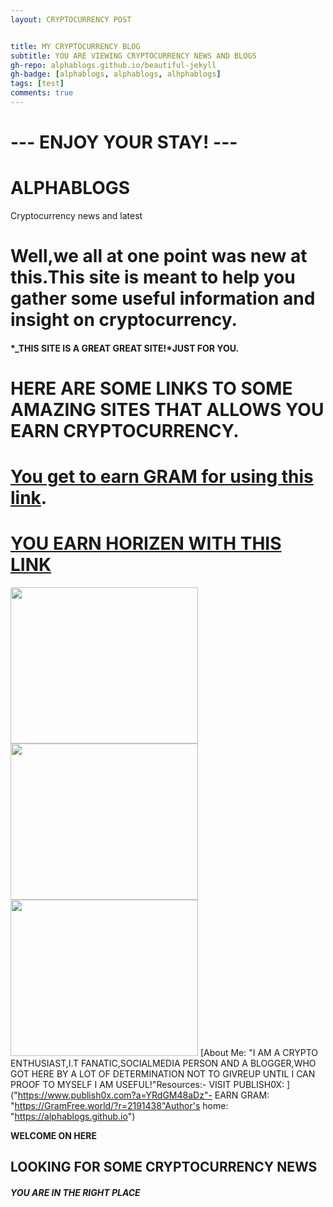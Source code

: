 ```yaml
---
layout: CRYPTOCURRENCY POST


title: MY CRYPTOCURRENCY BLOG
subtitle: YOU ARE VIEWING CRYPTOCURRENCY NEWS AND BLOGS
gh-repo: alphablogs.github.io/beautiful-jekyll
gh-badge: [alphablogs, alphablogs, alhphablogs]
tags: [test]
comments: true
---
```


# --- ENJOY YOUR STAY! --- #

# ALPHABLOGS
Cryptocurrency news and latest

# Well,we all at one point was new at this.This site is meant to help you gather some useful information and insight on cryptocurrency.
#### *_THIS SITE IS A GREAT GREAT SITE!*JUST FOR YOU.

# HERE ARE SOME LINKS TO SOME AMAZING SITES THAT ALLOWS YOU EARN CRYPTOCURRENCY.
# [You get to earn GRAM for using this link](https://GramFree.world/?r=2191438).
# [YOU EARN HORIZEN WITH THIS LINK](https://getzen.cash/auth/register?ref=170286)
<a target="_blank" href="https://www.faucetcrypto.com/ref/273276"><img src="https://www.faucetcrypto.com/banners/300x250.gif" width="300" height="250"></a>
<a target="_blank" href="https://www.faucetcrypto.com/ref/273276"><img src="https://www.faucetcrypto.com/banners/300x250.gif" width="300" height="250"></a>
<a href="https://www.publish0x.com?a=YRdGM48aDz"><img src="https://cdn.publish0x.com/prod/fs/images/1eeb63ce71e9a89997bd7ee3b41bff2bbb4a17985e208e71e184e49d5becbc5f.gif" width="300" height="250" /></a>
  [About Me: "I AM A CRYPTO ENTHUSIAST,I.T FANATIC,SOCIALMEDIA PERSON AND A BLOGGER,WHO GOT HERE BY A LOT OF DETERMINATION NOT TO GIVREUP UNTIL I CAN PROOF TO MYSELF I AM USEFUL!"Resources:- VISIT PUBLISH0X: ]("https://www.publish0x.com?a=YRdGM48aDz"- EARN GRAM: "https://GramFree.world/?r=2191438"Author's home: "https://alphablogs.github.io")


**WELCOME ON HERE**  

## LOOKING FOR SOME CRYPTOCURRENCY NEWS




####  *_YOU ARE IN THE RIGHT PLACE_*
